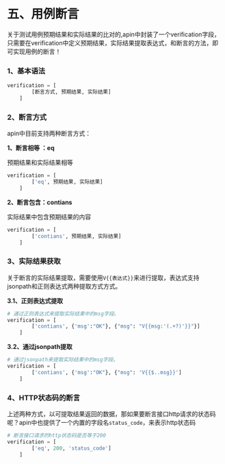 # 五、用例断言

关于测试用例预期结果和实际结果的比对的,apin中封装了一个verification字段，只需要在verification中定义预期结果，实际结果提取表达式，和断言的方法，即可实现用例的断言！

### 1、基本语法

```python
verification = [
        [断言方式, 预期结果, 实际结果]
    ] 
```

### 2、断言方式

apin中目前支持两种断言方式：

**1、断言相等 ：eq**

预期结果和实际结果相等

```python
verification = [
        ['eq', 预期结果, 实际结果]
    ] 
```

**2、断言包含：contians**



实际结果中包含预期结果的内容

```python
verification = [
        ['contians', 预期结果, 实际结果]
    ] 
```

### 3、实际结果获取

​	关于断言的实际结果提取，需要使用`V{{表达式}}`来进行提取，表达式支持jsonpath和正则表达式两种提取方式方式。

**3.1、正则表达式提取**

```python
# 通过正则表达式来提取实际结果中的msg字段。
verification = [
        ['contians', {'msg':"OK"}, {"msg": "V{{msg:'(.+?)'}}"}]
    ] 

```

**3.2、通过jsonpath提取**

```python
# 通过jsonpath来提取实际结果中的msg字段。
verification = [
        ['contians', {'msg':"OK"}, {"msg": 'V{{$..msg}}']
    ] 

```



### 4、HTTP状态码的断言

​	上述两种方式，以可提取结果返回的数据，那如果要断言接口http请求的状态码呢？apin中也提供了一个内置的字段名`status_code`，来表示http状态码

```python
# 断言接口请求的http状态码是否等于200
verification = [
        ['eq', 200, 'status_code']
    ] 
```

